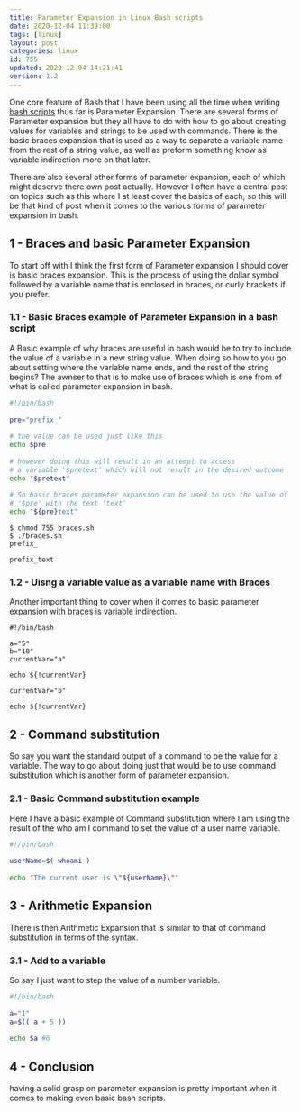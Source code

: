 ```yaml
---
title: Parameter Expansion in Linux Bash scripts
date: 2020-12-04 11:39:00
tags: [linux]
layout: post
categories: linux
id: 755
updated: 2020-12-04 14:21:41
version: 1.2
---
```


One core feature of Bash that I have been using all the time when writing [bash scripts](/2020/11/27/bash-scripts/) thus far is Parameter Expansion. There are several forms of Parameter expansion but they all have to do with how to go about creating values for variables and strings to be used with commands. There is the basic braces expansion that is used as a way to separate a variable name from the rest of a string value, as well as preform something know as variable indirection more on that later.

There are also several other forms of parameter expansion, each of which might deserve there own post actually. However I often have a central post on topics such as this where I at least cover the basics of each, so this will be that kind of post when it comes to the various forms of parameter expansion in bash.

<!-- more -->

## 1 - Braces and basic Parameter Expansion

To start off with I think the first form of Parameter expansion I should cover is basic braces expansion. This is the process of using the dollar symbol followed by a variable name that is enclosed in braces, or curly brackets if you prefer.

### 1.1 - Basic Braces example of Parameter Expansion in a bash script

A Basic example of why braces are useful in bash would be to try to include the value of a variable in a new string value. When doing so how to you go about setting where the variable name ends, and the rest of the string begins? The awnser to that is to make use of braces which is one from of what is called parameter expansion in bash.


```bash
#!/bin/bash
 
pre="prefix_"
 
# the value can be used just like this
echo $pre
 
# however doing this will result in an attempt to access
# a variable '$pretext' which will not result in the desired outcome
echo "$pretext"
 
# So basic braces parameter expansion can be used to use the value of
# '$pre' with the text 'text'
echo "${pre}text"
```

```
$ chmod 755 braces.sh
$ ./braces.sh
prefix_

prefix_text
```

### 1.2 - Uisng a variable value as a variable name with Braces

Another important thing to cover when it comes to basic parameter expansion with braces is variable indirection.

```
#!/bin/bash
 
a="5"
b="10"
currentVar="a"
 
echo ${!currentVar}
 
currentVar="b"
 
echo ${!currentVar}
```

## 2 - Command substitution

So say you want the standard output of a command to be the value for a variable. The way to go about doing just that would be to use command substitution which is another form of parameter expansion.

### 2.1 - Basic Command substitution example

Here I have a basic example of Command substitution where I am using the result of the who am I command to set the value of a user name variable.

```bash
#!/bin/bash
 
userName=$( whoami )
 
echo "The current user is \"${userName}\""
```

## 3 - Arithmetic Expansion

There is then Arithmetic Expansion that is similar to that of command substitution in terms of the syntax.

### 3.1 - Add to a variable

So say I just want to step the value of a number variable.

```bash
#!/bin/bash
 
a="1"
a=$(( a + 5 ))
 
echo $a #6
```

## 4 - Conclusion

having a solid grasp on parameter expansion is pretty important when it comes to making even basic bash scripts.
